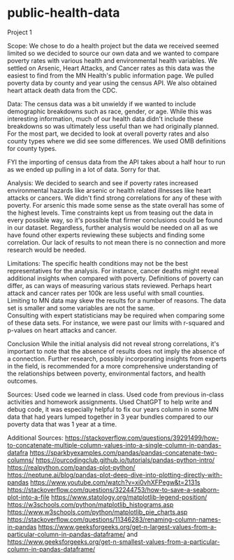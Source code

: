 # public-health-data
Project 1

Scope: 
We chose to do a health project but the data we received seemed limited so we decided to source our own data and we wanted to compare poverty rates with various health and environmental health variables. We settled on Arsenic, Heart Attacks, and Cancer rates as this data was the easiest to find from the MN Health's public information page. We pulled poverty data by county and year using the census API. We also obtained heart attack death data from the CDC. 

Data:
The census data was a bit unwieldy if we wanted to include demographic breakdowns such as race, gender, or age. While this was interesting information, much of our health data didn't include these breakdowns so was ultimately less useful than we had originally planned. For the most part, we decided to look at overall poverty rates and also county types where we did see some differences. We used OMB definitions for county types. 

FYI the importing of census data from the API takes about a half hour to run as we ended up pulling in a lot of data. Sorry for that. 

Analysis:
We decided to search and see if poverty rates increased environmental hazards like arsenic or health related illnesses like heart attacks or cancers. We didn't find strong correlations for any of these with poverty. For arsenic this made some sense as the state overall has some of the highest levels. Time constraints kept us from teasing out the data in every possible way, so it's possible that firmer conclusions could be found in our dataset. Regardless, further analysis would be needed on all as we have found other experts reviewing these subjects and finding some correlation. Our lack of results to not mean there is no connection and more research would be needed. 

Limitations:
The specific health conditions may not be the best representatives for the analysis. For instance, cancer deaths might reveal additional insights when compared with poverty. 
Definitions of poverty can differ, as can ways of measuring various stats reviewed. Perhaps heart attack and cancer rates per 100k are less useful with small counties. 
Limiting to MN data may skew the results for a number of reasons. The data set is smaller and some variables are not the same.  
Consulting with expert statisticians may be required when comparing some of these data sets. For instance, we were past our limits with r-squared and p-values on heart attacks and cancer. 

Conclusion
While the initial analysis did not reveal strong correlations, it's important to note that the absence of results does not imply the absence of a connection. Further research, possibly incorporating insights from experts in the field, is recommended for a more comprehensive understanding of the relationships between poverty, environmental factors, and health outcomes.

Sources:
Used code we learned in class. 
Used code from previous in-class activities and homework assignments. 
Used ChatGPT to help write and debug code, it was especially helpful to fix our years column in some MN data that had years lumped together in 3 year bundles compared to our poverty data that was 1 year at a time. 

Additional Sources:
https://stackoverflow.com/questions/39291499/how-to-concatenate-multiple-column-values-into-a-single-column-in-pandas-datafra
https://sparkbyexamples.com/pandas/pandas-concatenate-two-columns/
https://ourcodingclub.github.io/tutorials/pandas-python-intro/
https://realpython.com/pandas-plot-python/
https://neptune.ai/blog/pandas-plot-deep-dive-into-plotting-directly-with-pandas
https://www.youtube.com/watch?v=xi0vhXFPegw&t=2131s
https://stackoverflow.com/questions/32244753/how-to-save-a-seaborn-plot-into-a-file
https://www.statology.org/matplotlib-legend-position/
https://w3schools.com/python/matplotlib_histograms.asp
https://www.w3schools.com/python/matplotlib_pie_charts.asp
https://stackoverflow.com/questions/11346283/renaming-column-names-in-pandas
https://www.geeksforgeeks.org/get-n-largest-values-from-a-particular-column-in-pandas-dataframe/ and https://www.geeksforgeeks.org/get-n-smallest-values-from-a-particular-column-in-pandas-dataframe/


